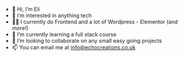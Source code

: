 - 👋 Hi, I’m Eli
- 👀 I’m interested in anything tech
- 🧑‍💻 I currently do Frontend and a lot of Wordpress - Elementor (and more!)
- 🌱 I’m currently learning a full stack course
- 💞️ I’m looking to collaborate on any small easy going projects
- 📫 You can email me at info@echocreations.co.uk

<!---
coheneli98/coheneli98 is a ✨ special ✨ repository because its `README.md` (this file) appears on your GitHub profile.
You can click the Preview link to take a look at your changes.
--->
